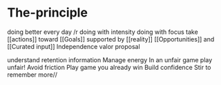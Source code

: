 # The-principle

doing better every day /r
doing with intensity
doing with focus
take [[actions]] toward [[Goals]]
supported by [[reality]] [[Opportunities]] and [[Curated input]]
Independence 
valor proposal


understand retention information
Manage energy
In an unfair game play unfair!
Avoid friction 
Play game you already win
Build confidence
Stir to remember more//
